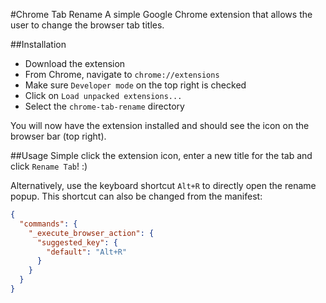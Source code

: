 #Chrome Tab Rename
A simple Google Chrome extension that allows the user to change
the browser tab titles.

##Installation
* Download the extension
* From Chrome, navigate to `chrome://extensions`
* Make sure `Developer mode` on the top right is checked
* Click on `Load unpacked extensions...`
* Select the `chrome-tab-rename` directory

You will now have the extension installed and should see the icon
on the browser bar (top right).

##Usage
Simple click the extension icon, enter a new title for the tab
and click `Rename Tab`! :)

Alternatively, use the keyboard shortcut `Alt+R` to directly
open the rename popup. This shortcut can also be changed from the 
manifest:
```json
{
  "commands": {
    "_execute_browser_action": {
      "suggested_key": {
        "default": "Alt+R"
      }
    }
  }
}
```
